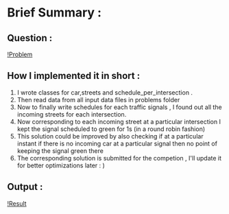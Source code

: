 # Brief Summary :

## Question :

[!Problem](https://github.com/Yashprime1/Competitions-HASHCODE20221/tree/main/Problem)

## How I implemented it in short :

1) I wrote classes for car,streets and schedule_per_intersection . 
2) Then read data from all input data files in problems folder
3) Now to finally write schedules for each traffic signals , I found out all the incoming streets for each intersection.
4) Now corresponding to each incoming street at a particular intersection I kept the signal scheduled to green for 1s (in a round robin fashion)   
5) This solution could be improved by also checking if at a particular instant if there is no incoming car at a particular signal then no point of keeping the signal green there
6) The corresponding solution is submitted for the competion , I'll update it for better optimizations later : ) 


## Output :

[!Result](https://github.com/Yashprime1/Competitions-HASHCODE20221/tree/main/Results?raw=true)
